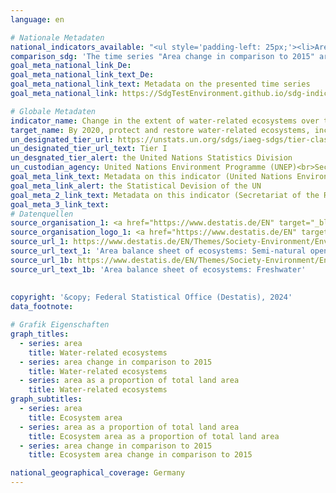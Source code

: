 ```yaml
---
language: en    

# Nationale Metadaten    
national_indicators_available: "<ul style='padding-left: 25px;'><li>Area</li> <li> Area as a proportion of total land area</li> <li> Area change in comparison to 2015</li></ul>"    
comparison_sdg: 'The time series "Area change in comparison to 2015" are compliant with the UN metadata. The time series "Area" and "Area as a proportion of total land area" provide additional information.'    
goal_meta_national_link_De: 
goal_meta_national_link_text_De: 
goal_meta_national_link_text: Metadata on the presented time series
goal_meta_national_link: https://SdgTestEnvironment.github.io/sdg-indicators/public/Meta/6.6.1.pdf    

# Globale Metadaten    
indicator_name: Change in the extent of water-related ecosystems over time    
target_name: By 2020, protect and restore water-related ecosystems, including mountains, forests, wetlands, rivers, aquifers and lakes    
un_designated_tier_url: https://unstats.un.org/sdgs/iaeg-sdgs/tier-classification/    
un_designated_tier_url_text: Tier I    
un_desgnated_tier_alert: the United Nations Statistics Division    
un_custodian_agency: United Nations Environment Programme (UNEP)<br>Secretariat of the Ramsar Convention on Wetlands    
goal_meta_link_text: Metadata on this indicator (United Nations Environment Programme)    
goal_meta_link_alert: the Statistical Devision of the UN    
goal_meta_2_link_text: Metadata on this indicator (Secretariat of the Ramsar Convention on Wetlands)    
goal_meta_3_link_text:         
# Datenquellen
source_organisation_1: <a href="https://www.destatis.de/EN" target="_blank"> Federal Statistical Office (Destatis) </a>
source_organisation_logo_1: <a href="https://www.destatis.de/EN" target="_blank"><img src="https://sdg-indikatoren.de/public/OrgImgEn/destatis.png" alt="Logo destatis" style="height:60px; width:148px"/></a>
source_url_1: https://www.destatis.de/EN/Themes/Society-Environment/Environment/Environmental-Economic-Accounting/ecosystem-account/Tables/a04-open-areas.html
source_url_text_1: 'Area balance sheet of ecosystems: Semi-natural open areas'
source_url_1b: https://www.destatis.de/EN/Themes/Society-Environment/Environment/Environmental-Economic-Accounting/ecosystem-account/Tables/b01-freshwater.html
source_url_text_1b: 'Area balance sheet of ecosystems: Freshwater'
    
    
copyright: '&copy; Federal Statistical Office (Destatis), 2024'    
data_footnote:     

# Grafik Eigenschaften    
graph_titles:
  - series: area
    title: Water-related ecosystems
  - series: area change in comparison to 2015
    title: Water-related ecosystems
  - series: area as a proportion of total land area
    title: Water-related ecosystems
graph_subtitles:
  - series: area
    title: Ecosystem area
  - series: area as a proportion of total land area
    title: Ecosystem area as a proportion of total land area
  - series: area change in comparison to 2015
    title: Ecosystem area change in comparison to 2015    

national_geographical_coverage: Germany    
---
```


<span></span>